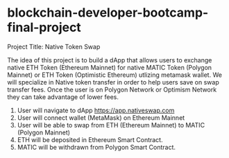 # blockchain-developer-bootcamp-final-project

Project Title: Native Token Swap

The idea of this project is to build a dApp that allows users to exchange native ETH Token (Ethereum Mainnet) for native MATIC Token (Polygon Mainnet) or ETH Token (Optimistic Ethereum) utlizing metamask wallet.  We will specialize in Native token transfer in order to help users save on swap transfer fees.  Once the user is on Polygon Network or Optimism Network they can take advantage of lower fees.

1.  User will navigate to dApp https://app.nativeswap.com
2.  User will connect wallet (MetaMask) on Ethereum Mainnet
3.  User will be able to swap from ETH (Ethereum Mainnet) to MATIC (Polygon Mainnet)
4.  ETH will be deposited in Ethereum Smart Contract.
5.  MATIC will be withdrawn from Polygon Smart Contract.